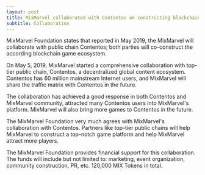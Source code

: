 ```yaml
---
layout: post
title: MixMarvel collaborated with Contentos on constructing blockchain game ecosystem
subtitle: Collaboration
---
```


MixMarvel Foundation states that reported in May 2019, the MixMarvel will collaborate with public chain Contentos; both parties will co-construct the according blockchain game ecosystem. 

On May 5, 2019, MixMarvel started a comprehensive collaboration with top-tier public chain, Contentos, a decentralized global content ecosystem. Contentos has 60 million mainstream Internet users, and MixMarvel will share the traffic matrix with Contentos  in the future.

The collaboration has achieved a good response in both Contentos and MixMarvel community, attracted many Contentos users into MixMarvel's platform. MixMarvel will also bring more games to Contentos in the future.

The MixMarvel Foundation very much agrees with MixMarvel's collaboration with Contentos. Partners like top-tier public chains will help MixMarvel to construct a top-notch game platform and help MixMarvel attract more players. 

The MixMarvel Foundation provides financial support for this collaboration. The funds will include but not limited to: marketing, event organization, community construction, PR, etc. 120,000 MIX Tokens in total. 

